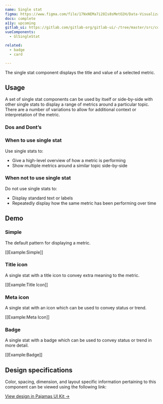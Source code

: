 ```yaml
---
name: Single stat
figma: https://www.figma.com/file/17NxNEMa7i28Is8sMetO2H/Data-Visualization?node-id=275%3A731
docs: complete
a11y: upcoming
gitlab_ui: https://gitlab.com/gitlab-org/gitlab-ui/-/tree/master/src/components/charts/single_stat
vueComponents:
  - GlSingleStat

related:
  - badge
  - card

---
```


The single stat component displays the title and value of a selected metric. 

## Usage

A set of single stat components can be used by itself or side-by-side with other single stats to display a range of metrics around a particular topic. There are a number of variations to allow for additional context or interpretation of the metric.

### Dos and Dont’s

### When to use single stat

Use single stats to:
- Give a high-level overview of how a metric is performing
- Show multiple metrics around a similar topic side-by-side

### When not to use single stat

Do not use single stats to:
- Display standard text or labels
- Repeatedly display how the same metric has been performing over time

## Demo

### Simple

The default pattern for displaying a metric.

[[Example:Simple]]

### Title icon

A single stat with a title icon to convey extra meaning to the metric.

[[Example:Title Icon]] 

### Meta icon

A single stat with an icon which can be used to convey status or trend.

[[Example:Meta Icon]] 

### Badge

A single stat with a badge which can be used to convey status or trend in more detail.

[[Example:Badge]] 


## Design specifications

Color, spacing, dimension, and layout specific information pertaining to this component can be viewed using the following link:

[View design in Pajamas UI Kit →](https://www.figma.com/file/17NxNEMa7i28Is8sMetO2H/Data-Visualization?node-id=275%3A731)

